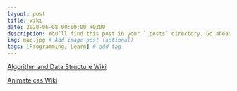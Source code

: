 ```yaml
---
layout: post
title: wiki  
date: 2020-06-08 00:00:00 +0300
description: You’ll find this post in your `_posts` directory. Go ahead and edit it and re-build the site to see your changes. # Add post description (optional)
img: mac.jpg # Add image post (optional)
tags: [Programming, Learn] # add tag
---
```

[Algorithm and Data Structure Wiki](https://github.com/20-1-SKKU-OSS/2020-1-OSS-6/wiki/Algorithm-and-Data-Structure)

[Animate.css Wiki](https://github.com/20-1-SKKU-OSS/2020-1-OSS-6/wiki/Animate.css)


